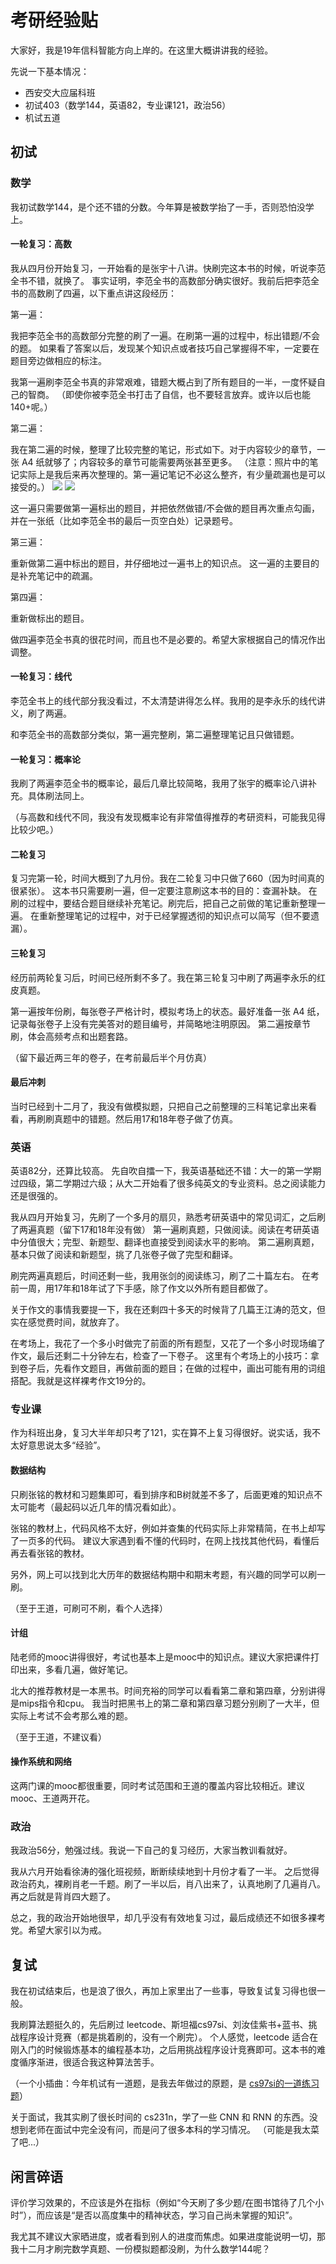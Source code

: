# 考研经验贴
大家好，我是19年信科智能方向上岸的。在这里大概讲讲我的经验。

先说一下基本情况：
- 西安交大应届科班
- 初试403（数学144，英语82，专业课121，政治56）
- 机试五道

## 初试
### 数学
我初试数学144，是个还不错的分数。今年算是被数学抬了一手，否则恐怕没学上。

#### 一轮复习：高数
我从四月份开始复习，一开始看的是张宇十八讲。快刷完这本书的时候，听说李范全书不错，就换了。
事实证明，李范全书的高数部分确实很好。我前后把李范全书的高数刷了四遍，以下重点讲这段经历：

第一遍：

我把李范全书的高数部分完整的刷了一遍。在刷第一遍的过程中，标出错题/不会的题。
如果看了答案以后，发现某个知识点或者技巧自己掌握得不牢，一定要在题目旁边做相应的标注。

我第一遍刷李范全书真的非常艰难，错题大概占到了所有题目的一半，一度怀疑自己的智商。
（即使你被李范全书打击了自信，也不要轻言放弃。或许以后也能140+呢。）

第二遍：

我在第二遍的时候，整理了比较完整的笔记，形式如下。对于内容较少的章节，一张 A4 纸就够了；内容较多的章节可能需要两张甚至更多。
（注意：照片中的笔记实际上是我后来再次整理的。第一遍记笔记不必这么整齐，有少量疏漏也是可以接受的。）
![](lifan-1.jpg)
![](lifan-2.jpg)

这一遍只需要做第一遍标出的题目，并把依然做错/不会做的题目再次重点勾画，并在一张纸（比如李范全书的最后一页空白处）记录题号。

第三遍：

重新做第二遍中标出的题目，并仔细地过一遍书上的知识点。
这一遍的主要目的是补充笔记中的疏漏。

第四遍：

重新做标出的题目。

做四遍李范全书真的很花时间，而且也不是必要的。希望大家根据自己的情况作出调整。

#### 一轮复习：线代
李范全书上的线代部分我没看过，不太清楚讲得怎么样。我用的是李永乐的线代讲义，刷了两遍。

和李范全书的高数部分类似，第一遍完整刷，第二遍整理笔记且只做错题。

#### 一轮复习：概率论
我刷了两遍李范全书的概率论，最后几章比较简略，我用了张宇的概率论八讲补充。具体刷法同上。

（与高数和线代不同，我没有发现概率论有非常值得推荐的考研资料，可能我见得比较少吧。）

#### 二轮复习
复习完第一轮，时间大概到了九月份。我在二轮复习中只做了660（因为时间真的很紧张）。
这本书只需要刷一遍，但一定要注意刷这本书的目的：查漏补缺。
在刷的过程中，要结合题目继续补充笔记。刷完后，把自己之前做的笔记重新整理一遍。
在重新整理笔记的过程中，对于已经掌握透彻的知识点可以简写（但不要遗漏）。

#### 三轮复习
经历前两轮复习后，时间已经所剩不多了。我在第三轮复习中刷了两遍李永乐的红皮真题。

第一遍按年份刷，每张卷子严格计时，模拟考场上的状态。最好准备一张 A4 纸，记录每张卷子上没有完美答对的题目编号，并简略地注明原因。
第二遍按章节刷，体会高频考点和出题套路。

（留下最近两三年的卷子，在考前最后半个月仿真）

#### 最后冲刺
当时已经到十二月了，我没有做模拟题，只把自己之前整理的三科笔记拿出来看看，再刷刷真题中的错题。然后用17和18年卷子做了仿真。

### 英语
英语82分，还算比较高。
先自吹自擂一下，我英语基础还不错：大一的第一学期过四级，第二学期过六级；从大二开始看了很多纯英文的专业资料。总之阅读能力还是很强的。

我从四月开始复习，先刷了一个多月的扇贝，熟悉考研英语中的常见词汇，之后刷了两遍真题（留下17和18年没有做）
第一遍刷真题，只做阅读。阅读在考研英语中分值很大；完型、新题型、翻译也直接受到阅读水平的影响。
第二遍刷真题，基本只做了阅读和新题型，挑了几张卷子做了完型和翻译。

刷完两遍真题后，时间还剩一些，我用张剑的阅读练习，刷了二十篇左右。
在考前一周，用17年和18年试了下手感，除了作文以外所有题目都做了。

关于作文的事情我要提一下，我在还剩四十多天的时候背了几篇王江涛的范文，但实在感觉费时间，就放弃了。

在考场上，我花了一个多小时做完了前面的所有题型，又花了一个多小时现场编了作文，最后还剩二十分钟左右，检查了一下卷子。
这里有个考场上的小技巧：拿到卷子后，先看作文题目，再做前面的题目；在做的过程中，画出可能有用的词组搭配。我就是这样裸考作文19分的。

### 专业课
作为科班出身，复习大半年却只考了121，实在算不上复习得很好。说实话，我不太好意思说太多“经验”。

#### 数据结构
只刷张铭的教材和习题集即可，看到排序和B树就差不多了，后面更难的知识点不太可能考（最起码以近几年的情况看如此）。

张铭的教材上，代码风格不太好，例如并查集的代码实际上非常精简，在书上却写了一页多的代码。
建议大家遇到看不懂的代码时，在网上找找其他代码，看懂后再去看张铭的教材。

另外，网上可以找到北大历年的数据结构期中和期末考题，有兴趣的同学可以刷一刷。

（至于王道，可刷可不刷，看个人选择）

#### 计组
陆老师的mooc讲得很好，考试也基本上是mooc中的知识点。建议大家把课件打印出来，多看几遍，做好笔记。

北大的推荐教材是一本黑书。时间充裕的同学可以看看第二章和第四章，分别讲得是mips指令和cpu。
我当时把黑书上的第二章和第四章习题分别刷了一大半，但实际上考试不会考那么难的题。

（至于王道，不建议看）

#### 操作系统和网络
这两门课的mooc都很重要，同时考试范围和王道的覆盖内容比较相近。建议mooc、王道两开花。

### 政治
我政治56分，勉强过线。我说一下自己的复习经历，大家当教训看就好。

我从六月开始看徐涛的强化班视频，断断续续地到十月份才看了一半。
之后觉得政治药丸，裸刷肖老一千题。刷了一半以后，肖八出来了，认真地刷了几遍肖八。再之后就是背肖四大题了。

总之，我的政治开始地很早，却几乎没有有效地复习过，最后成绩还不如很多裸考党。希望大家引以为戒。

## 复试
我在初试结束后，也是浪了很久，再加上家里出了一些事，导致复试复习得也很一般。

我刷算法题挺久的，先后刷过 leetcode、斯坦福cs97si、刘汝佳紫书+蓝书、挑战程序设计竞赛（都是挑着刷的，没有一个刷完）。
个人感觉，leetcode 适合在刚入门的时候锻炼基本的编程基本功，之后用挑战程序设计竞赛即可。这本书的难度循序渐进，很适合我这种算法苦手。

（一个小插曲：今年机试有一道题，是我去年做过的原题，是 [cs97si的一道练习题](http://web.stanford.edu/class/cs97si/assn7.html)）

关于面试，我其实刷了很长时间的 cs231n，学了一些 CNN 和 RNN 的东西。没想到老师在面试中完全没有问，而是问了很多本科的学习情况。
（可能是我太菜了吧...）

## 闲言碎语
评价学习效果的，不应该是外在指标（例如“今天刷了多少题/在图书馆待了几个小时”），而应该是“是否以高度集中的精神状态，学习自己尚未掌握的知识”。

我尤其不建议大家晒进度，或者看到别人的进度而焦虑。如果进度能说明一切，那我十二月才刷完数学真题、一份模拟题都没刷，为什么数学144呢？
